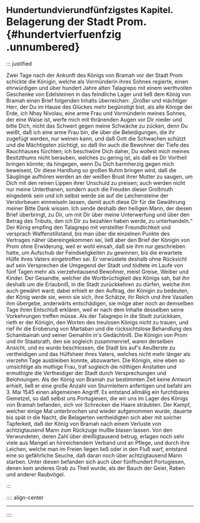 # <small>Hundertundvierundfünfzigstes Kapitel.</small><br />Belagerung der Stadt Prom.{#hundertvierfuenfzig .unnumbered}

::: justified

Zwei Tage nach der Ankunft des Königs von Bramah vor der Stadt Prom schickte die
Königin, welche als Vormünderin ihres Sohnes regierte, einen ehrwürdigen und
über hundert Jahre alten Talagrepo mit einem werthvollen Geschenke von
Edelsteinen in das feindliche Lager und ließ dem König von Bramah einen Brief
folgenden Inhalts überreichen: „Großer und mächtiger Herr, der Du im Hause des
Glückes mehr begünstigt bist, als alle Könige der Erde, ich Nhay Nivolau, eine
arme Frau und Vormünderin meines Sohnes, der eine Waise ist, werfe mich mit
thränenden Augen vor Dir nieder und bitte Dich, nicht das Schwert gegen meine
Schwäche zu zücken, denn Du weißt, daß ich eine arme Frau bin, die über die
Beleidigungen, die ihr zugefügt werden, nur weinen kann, und daß Gott die
Schwachen schützt und die Mächtigsten züchtigt, so daß ihn auch die Bewohner der
Tiefe des Rauchhauses fürchten; ich beschwöre Dich daher, Du wollest mich meines
Besitzthums nicht berauben, welches zu gering ist, als daß es Dir Vortheil
bringen könnte; da hingegen, wenn Du Dich barmherzig gegen mich beweisest, Dir
diese Handlung so großen Ruhm bringen wird, daß die Säuglinge aufhören werden an
der weißen Brust ihrer Mutter zu saugen, um Dich mit den reinen Lippen ihrer
Unschuld zu preisen; auch werden nicht nur meine Unterthanen, sondern auch die
Freuden dieser Großmuth eingedenk sein und ich selbst werde sie auf die
Leichensteine der Verstorbeuen einmeiseln lassen, damit auch diese Dir für die
Gewährung meiner Bitte Dank wissen. Ich sende deshalb den heiligen Mann, der
diesen Brief überbringt, zu Dir, um mit Dir über meine Unterwerfung und über den
Betrag des Tributs, den ich Dir zu bezahlen haben werde, zu unterhandeln.“ Der
König empfing den Talagrepo mit verstellter Freundlichkeit und versprach
Waffenstillstand, bis man über die einzelnen Punkte des Vertrages näher
übereingekommen sei, ließ aber den Brief der Königin von Prom ohne Erwiderung,
weil er wohl einsah, daß sie ihm nur geschrieben hatte, um Aufschub der
Feindseligkeiten zu gewinnen, bis die erwartete Hülfe ihres Vaters eingetroffen
sei. Er verwüstete deshalb ohne Rücksicht auf sein Versprechen die Umgegend der
Stadt und tödtete im Laufe von fünf Tagen mehr als vierzehntausend Bewohner,
meist Greise, Weiber und Kinder. Der Gesandte, welcher die Wortbrüchigkeit des
Königs sah, bat ihn deshalb um die Erlaubniß, in die Stadt zurückkehren zu
dürfen, welche ihm auch gewährt ward; dabei erhielt er den Auftrag, der Königin
zu bedeuten, der König werde sie, wenn sie sich, ihre Schätze, ihr Reich und
ihre Vasallen ihm übergebe, anderwärts entschädigen, sie möge aber noch an
demselben Tage ihren Entschluß erklären, weil er nach dem Inhalte desselben
seine Vorkehrungen treffen müsse. Als der Talagrepo in die Stadt zurückkam,
rieth er der Königin, den Worten des treulosen Königs nicht zu trauen, und rief
ihr die Eroberung von Martaban und die rücksichtslose Behandlung des Schambainah
und seiner Gemahlin in's Gedächtniß. Die Königin von Prom und ihr Staatsrath,
den sie sogleich zusammenrief, waren derselben Ansicht, und es wurde
beschlossen, die Stadt bis auf's Aeußerste zu vertheidigen und das Hülfsheer
ihres Vaters, welches nicht mehr länger als vierzehn Tage ausbleiben konnte,
abzuwarten. Die Königin, eine eben so umsichtige als muthige Frau, traf sogleich
die nöthigen Anstalten und ermuthigte die Vertheidiger der Stadt durch
Versprechungen und Belohnungen. Als der König von Bramah zur bestimmten Zeit
keine Antwort erhielt, ließ er eine große Anzahl von Sturmleitern anfertigen und
befahl am 3. Mai 1545 einen allgemeinen Angriff. Es entstand allmälig ein
furchtbares Gemetzel, so daß selbst uns Portugiesen, die wir uns im Lager des
Königs von Bramah befanden, sich vor Schrecken die Haare sträubten. Der Kampf,
welcher einige Mal unterbrochen und wieder aufgenommen wurde, dauerte bis spät
in die Nacht, die Belagerten vertheidigten sich aber mit solcher Tapferkeit, daß
der König von Bramah nach einem Verluste von achtzigtausend Mann zum Rückzuge
mußte blasen lassen. Von den Verwundeten, deren Zahl über dreißigtausend betrug,
erlagen noch sehr viele aus Mangel an hinreichendem Verband und an Pflege, und
durch ihre Leichen, welche man im Freien liegen ließ oder in den Fluß warf,
entstand eine so gefährliche Seuche, daß daran noch über achtzigtausend Mann
starben. Unter diesen befanden sich auch über fünfhundert Portugiesen, denen
kein anderes Grab zu Theil wurde, als der Bauch der Geier, Raben und anderer
Raubvögel.


:::

:::: align-center
****
::::
